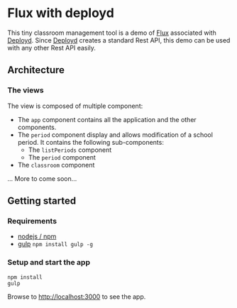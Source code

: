 # Flux with deployd

This tiny classroom management tool is a demo of [Flux](http://facebook.github.io/flux/docs/overview.html) associated with [Deployd](http://www.deployd.com). Since [Deployd](http://www.deployd.com) creates a standard Rest API, this demo can be used with any other Rest API easily.

## Architecture

### The views
The view is composed of multiple component:

* The `app` component contains all the application and the other components.
* The `period` component display and allows modification of a school period. It contains the following sub-components:
    * The `listPeriods` component
    * The `period` component
* The `classroom` component

... More to come soon...


## Getting started

### Requirements

* [nodejs / npm](http://nodejs.org/)
* [gulp](http://gulpjs.com/) `npm install gulp -g`

### Setup and start the app

```shell
npm install
gulp
```
Browse to [http://localhost:3000](http://localhost:3000) to see the app.